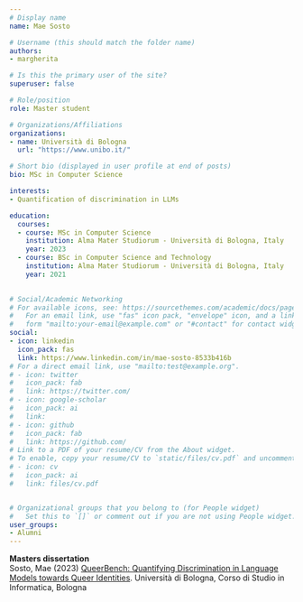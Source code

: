 ```yaml
---
# Display name
name: Mae Sosto

# Username (this should match the folder name)
authors:
- margherita

# Is this the primary user of the site?
superuser: false

# Role/position
role: Master student

# Organizations/Affiliations
organizations:
- name: Università di Bologna
  url: "https://www.unibo.it/"

# Short bio (displayed in user profile at end of posts)
bio: MSc in Computer Science

interests:
- Quantification of discrimination in LLMs

education:
  courses:
  - course: MSc in Computer Science
    institution: Alma Mater Studiorum - Università di Bologna, Italy
    year: 2023
  - course: BSc in Computer Science and Technology
    institution: Alma Mater Studiorum - Università di Bologna, Italy
    year: 2021
    

# Social/Academic Networking
# For available icons, see: https://sourcethemes.com/academic/docs/page-builder/#icons
#   For an email link, use "fas" icon pack, "envelope" icon, and a link in the
#   form "mailto:your-email@example.com" or "#contact" for contact widget.
social:
- icon: linkedin
  icon_pack: fas
  link: https://www.linkedin.com/in/mae-sosto-8533b416b
# For a direct email link, use "mailto:test@example.org".
# - icon: twitter
#   icon_pack: fab
#   link: https://twitter.com/
# - icon: google-scholar
#   icon_pack: ai
#   link: 
# - icon: github
#   icon_pack: fab
#   link: https://github.com/
# Link to a PDF of your resume/CV from the About widget.
# To enable, copy your resume/CV to `static/files/cv.pdf` and uncomment the lines below.
# - icon: cv
#   icon_pack: ai
#   link: files/cv.pdf


# Organizational groups that you belong to (for People widget)
#   Set this to `[]` or comment out if you are not using People widget.
user_groups:
- Alumni
---
```


**Masters dissertation**<br/>
Sosto, Mae (2023) [QueerBench: Quantifying Discrimination in Language Models 
towards Queer Identities](https://amslaurea.unibo.it/30462/). Università di 
Bologna, Corso di Studio in Informatica, Bologna

